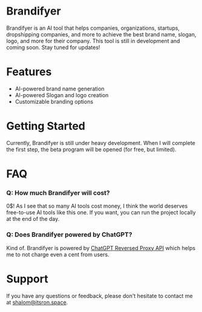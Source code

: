 # Brandifyer
Brandifyer is an AI tool that helps companies, organizations, startups, dropshipping companies, and more to achieve the best brand name, slogan, logo, and more for their company. This tool is still in development and coming soon. Stay tuned for updates!

# Features
- AI-powered brand name generation
- AI-powered Slogan and logo creation
- Customizable branding options

# Getting Started
Currently, Brandifyer is still under heavy development. When I will complete the first step, the beta program will be opened (for free, but limited).

# FAQ
### Q: How much Brandifyer will cost?
0$! As I see that so many AI tools cost money, I think the world deserves free-to-use AI tools like this one. If you want, you can run the project locally at the end of the day.

### Q: Does Brandifyer powered by ChatGPT?
Kind of. Brandifyer is powered by [ChatGPT Reversed Proxy API](https://github.com/PawanOsman/ChatGPT) which helps me to not charge even a cent from users.

# Support
If you have any questions or feedback, please don't hesitate to contact me at [shalom@itsron.space](mailto:shalom@itsron.space).
